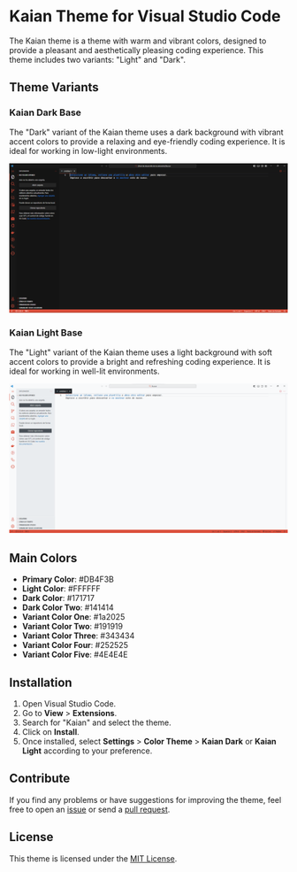 # Kaian Theme for Visual Studio Code

The Kaian theme is a theme with warm and vibrant colors, designed to provide a pleasant and aesthetically pleasing coding experience. This theme includes two variants: "Light" and "Dark".

## Theme Variants

### Kaian Dark Base
The "Dark" variant of the Kaian theme uses a dark background with vibrant accent colors to provide a relaxing and eye-friendly coding experience. It is ideal for working in low-light environments.

![Dark mode](https://github.com/Kevinparra535/kaian-theme/blob/master/images/capture.png?raw=true)

### Kaian Light Base
The "Light" variant of the Kaian theme uses a light background with soft accent colors to provide a bright and refreshing coding experience. It is ideal for working in well-lit environments.

![Dark mode](https://github.com/Kevinparra535/kaian-theme/blob/master/images/capture-light.png?raw=true)

## Main Colors

- **Primary Color**: #DB4F3B
- **Light Color**: #FFFFFF
- **Dark Color**: #171717
- **Dark Color Two**: #141414
- **Variant Color One**: #1a2025
- **Variant Color Two**: #191919
- **Variant Color Three**: #343434
- **Variant Color Four**: #252525
- **Variant Color Five**: #4E4E4E

## Installation

1. Open Visual Studio Code.
2. Go to **View** > **Extensions**.
3. Search for "Kaian" and select the theme.
4. Click on **Install**.
5. Once installed, select **Settings** > **Color Theme** > **Kaian Dark** or **Kaian Light** according to your preference.

## Contribute

If you find any problems or have suggestions for improving the theme, feel free to open an [issue](https://github.com/your-user/your-repository/issues) or send a [pull request](https://github.com/your-user/your-repository/pulls).

## License

This theme is licensed under the [MIT License](LICENSE.md).

